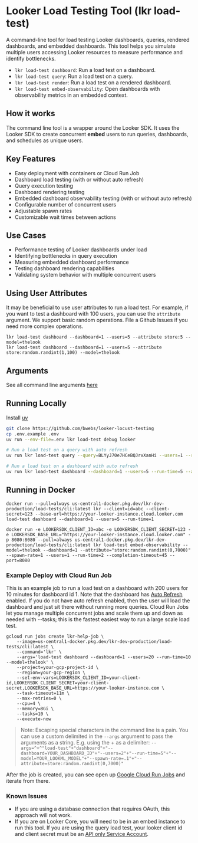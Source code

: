 # Looker Load Testing Tool (lkr load-test)

A command-line tool for load testing Looker dashboards, queries, rendered dashboards, and embedded dashboards. This tool helps you simulate multiple users accessing Looker resources to measure performance and identify bottlenecks.


- `lkr load-test dashboard`: Run a load test on a dashboard.
- `lkr load-test query`: Run a load test on a query.
- `lkr load-test render`: Run a load test on a rendered dashboard.
- `lkr load-test embed-observability`: Open dashboards with observability metrics in an embedded context.

## How it works
The command line tool is a wrapper around the Looker SDK. It uses the Looker SDK to create concurrent **embed** users to run queries, dashboards, and schedules as unique users.

## Key Features

  - Easy deployment with containers or Cloud Run Job
  - Dashboard load testing (with or without auto refresh)
  - Query execution testing
  - Dashboard rendering testing
  - Embedded dashboard observability testing (with or without auto refresh)
  - Configurable number of concurrent users
  - Adjustable spawn rates
  - Customizable wait times between actions

## Use Cases

- Performance testing of Looker dashboards under load
- Identifying bottlenecks in query execution
- Measuring embedded dashboard performance
- Testing dashboard rendering capabilities
- Validating system behavior with multiple concurrent users

## Using User Attributes
It may be beneficial to use user attributes to run a load test.  For example, if you want to test a dashboard with 100 users, you can use the `attribute` argument. We support basic random operations. File a Github Issues if you need more complex operations.

```
lkr load-test dashboard --dashboard=1 --users=5 --attribute store:5 --model=thelook
lkr load-test dashboard --dashboard=1 --users=5 --attribute store:random.randint(1,100) --model=thelook
```


## Arguments

See all command line arguments [here](./lkr.md)


## Running Locally

Install [uv](https://docs.astral.sh/uv/)

```sh
git clone https://github.com/bwebs/looker-locust-testing
cp .env.example .env
uv run --env-file=.env lkr load-test debug looker

# Run a load test on a query with auto refresh
uv run lkr load-test query --query=BLYyJ70e7HCeBQJrxXanHi --users=1 --run-time=5 --model=thelook --attribute "store:random.randint(1,7000)" --query-async

# Run a load test on a dashboard with auto refresh
uv run lkr load-test dashboard --dashboard=1 --users=5 --run-time=5 --attribute store:random.randint(1,7000) --model=thelook
```

## Running in Docker


```
docker run --pull=always us-central1-docker.pkg.dev/lkr-dev-production/load-tests/cli:latest lkr --client=id=abc --client-secret=123 --base-url=https://your-looker-instance.cloud.looker.com load-test dashboard --dashboard=1 --users=5 --run-time=1

docker run -e LOOKERSDK_CLIENT_ID=abc -e LOOKERSDK_CLIENT_SECRET=123 -e LOOKERSDK_BASE_URL="https://your-looker-instance.cloud.looker.com" -p 8080:8080 --pull=always us-central1-docker.pkg.dev/lkr-dev-production/load-tests/cli:latest lkr load-test embed-observability --model=thelook --dashboard=1 --attribute="store:random.randint(0,7000)" --spawn-rate=1 --users=1 --run-time=2 --completion-timeout=45 --port=8080
```

### Example Deploy with Cloud Run Job

This is an example job to run a load test on a dashboard with 200 users for 10 minutes for dashboard id 1.  Note that the dashboard has [Auto Refresh](https://cloud.google.com/looker/docs/editing-user-defined-dashboards#autorefresh) enabled. If you do not have auto refresh enabled, then the user will load the dashboard and just sit there without running more queries. Cloud Run Jobs let you manage multiple concurrent jobs and scale them up and down as needed with --tasks; this is the fastest easiest way to run a large scale load test.

```
gcloud run jobs create lkr-help-job \
    --image=us-central1-docker.pkg.dev/lkr-dev-production/load-tests/cli:latest \
    --command='lkr' \
    --args='load-test dashboard --dashboard=1 --users=20 --run-time=10 --model=thelook' \
    --project=your-gcp-project-id \
    --region=your-gcp-region \ 
    --set-env-vars=LOOKERSDK_CLIENT_ID=your-client-id,LOOKERSDK_CLIENT_SECRET=your-client-secret,LOOKERSDK_BASE_URL=https://your-looker-instance.com \
    --task-timeout=11m \
    --max-retries=0 \
    --cpu=4 \
    --memory=8Gi \
    --tasks=10 \
    --execute-now
```

> Note: Escaping special characters in the command line is a pain.  You can use a custom delimited in the `--args` argument to pass the arguments as a string. E.g. using the + as a delimiter: `--args=^+^"load-test"+"dashboard"+"--dashboard=YOUR_DASHBOARD_ID"+"--users=2"+"--run-time=5"+"--model=YOUR_LOOKML_MODEL"+"--spawn-rate=.1"+"--attribute=store:random.randint(0,7000)"`

After the job is created, you can see open up [Google Cloud Run Jobs](https://console.cloud.google.com/run/jobs) and iterate from there.

### Known Issues
- If you are using a database connection that requires OAuth, this approach will not work.
- If you are on Looker Core, you will need to be in an embed instance to run this tool. If you are using the query load test, your looker client id and client secret must be an [API only Service Account](https://cloud.google.com/looker/docs/looker-core-user-management#creating_an_api-only_service_account).

